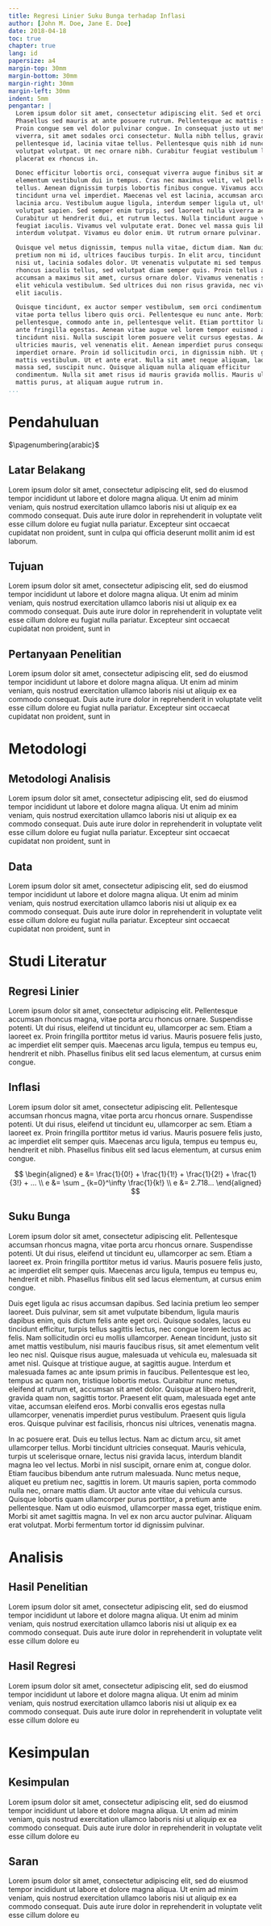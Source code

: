 ```yaml
---
title: Regresi Linier Suku Bunga terhadap Inflasi
author: [John M. Doe, Jane E. Doe]
date: 2018-04-18
toc: true
chapter: true
lang: id
papersize: a4
margin-top: 30mm
margin-bottom: 30mm
margin-right: 30mm
margin-left: 30mm
indent: 5mm
pengantar: |
  Lorem ipsum dolor sit amet, consectetur adipiscing elit. Sed et orci velit.
  Phasellus sed mauris at ante posuere rutrum. Pellentesque ac mattis sem.
  Proin congue sem vel dolor pulvinar congue. In consequat justo ut metus
  viverra, sit amet sodales orci consectetur. Nulla nibh tellus, gravida vitae
  pellentesque id, lacinia vitae tellus. Pellentesque quis nibh id nunc
  volutpat volutpat. Ut nec ornare nibh. Curabitur feugiat vestibulum leo, et
  placerat ex rhoncus in.

  Donec efficitur lobortis orci, consequat viverra augue finibus sit amet. Duis
  elementum vestibulum dui in tempus. Cras nec maximus velit, vel pellentesque
  tellus. Aenean dignissim turpis lobortis finibus congue. Vivamus accumsan
  tincidunt urna vel imperdiet. Maecenas vel est lacinia, accumsan arcu in,
  lacinia arcu. Vestibulum augue ligula, interdum semper ligula ut, ultricies
  volutpat sapien. Sed semper enim turpis, sed laoreet nulla viverra ac.
  Curabitur ut hendrerit dui, et rutrum lectus. Nulla tincidunt augue vitae
  feugiat iaculis. Vivamus vel vulputate erat. Donec vel massa quis libero
  interdum volutpat. Vivamus eu dolor enim. Ut rutrum ornare pulvinar.

  Quisque vel metus dignissim, tempus nulla vitae, dictum diam. Nam dui tortor,
  pretium non mi id, ultrices faucibus turpis. In elit arcu, tincidunt sit amet
  nisi ut, lacinia sodales dolor. Ut venenatis vulputate mi sed tempus. Etiam
  rhoncus iaculis tellus, sed volutpat diam semper quis. Proin tellus ante,
  accumsan a maximus sit amet, cursus ornare dolor. Vivamus venenatis sit amet
  elit vehicula vestibulum. Sed ultrices dui non risus gravida, nec viverra
  elit iaculis.

  Quisque tincidunt, ex auctor semper vestibulum, sem orci condimentum ex,
  vitae porta tellus libero quis orci. Pellentesque eu nunc ante. Morbi eu diam
  pellentesque, commodo ante in, pellentesque velit. Etiam porttitor lacus ac
  ante fringilla egestas. Aenean vitae augue vel lorem tempor euismod a
  tincidunt nisi. Nulla suscipit lorem posuere velit cursus egestas. Aenean at
  ultricies mauris, vel venenatis elit. Aenean imperdiet purus consequat
  imperdiet ornare. Proin id sollicitudin orci, in dignissim nibh. Ut gravida
  mattis vestibulum. Ut et ante erat. Nulla sit amet neque aliquam, laoreet
  massa sed, suscipit nunc. Quisque aliquam nulla aliquam efficitur
  condimentum. Nulla sit amet risus id mauris gravida mollis. Mauris ultricies
  mattis purus, at aliquam augue rutrum in.
...
```


# Pendahuluan

$\pagenumbering{arabic}$

## Latar Belakang

Lorem ipsum dolor sit amet, consectetur adipiscing elit, sed do eiusmod tempor
incididunt ut labore et dolore magna aliqua. Ut enim ad minim veniam, quis
nostrud exercitation ullamco laboris nisi ut aliquip ex ea commodo consequat.
Duis aute irure dolor in reprehenderit in voluptate velit esse cillum dolore eu
fugiat nulla pariatur. Excepteur sint occaecat cupidatat non proident, sunt in
culpa qui officia deserunt mollit anim id est laborum.

## Tujuan

Lorem ipsum dolor sit amet, consectetur adipiscing elit, sed do eiusmod tempor
incididunt ut labore et dolore magna aliqua. Ut enim ad minim veniam, quis
nostrud exercitation ullamco laboris nisi ut aliquip ex ea commodo consequat.
Duis aute irure dolor in reprehenderit in voluptate velit esse cillum dolore eu
fugiat nulla pariatur. Excepteur sint occaecat cupidatat non proident, sunt in

## Pertanyaan Penelitian

Lorem ipsum dolor sit amet, consectetur adipiscing elit, sed do eiusmod tempor
incididunt ut labore et dolore magna aliqua. Ut enim ad minim veniam, quis
nostrud exercitation ullamco laboris nisi ut aliquip ex ea commodo consequat.
Duis aute irure dolor in reprehenderit in voluptate velit esse cillum dolore eu
fugiat nulla pariatur. Excepteur sint occaecat cupidatat non proident, sunt in

# Metodologi

## Metodologi Analisis

Lorem ipsum dolor sit amet, consectetur adipiscing elit, sed do eiusmod tempor
incididunt ut labore et dolore magna aliqua. Ut enim ad minim veniam, quis
nostrud exercitation ullamco laboris nisi ut aliquip ex ea commodo consequat.
Duis aute irure dolor in reprehenderit in voluptate velit esse cillum dolore eu
fugiat nulla pariatur. Excepteur sint occaecat cupidatat non proident, sunt in

## Data

Lorem ipsum dolor sit amet, consectetur adipiscing elit, sed do eiusmod tempor
incididunt ut labore et dolore magna aliqua. Ut enim ad minim veniam, quis
nostrud exercitation ullamco laboris nisi ut aliquip ex ea commodo consequat.
Duis aute irure dolor in reprehenderit in voluptate velit esse cillum dolore eu
fugiat nulla pariatur. Excepteur sint occaecat cupidatat non proident, sunt in

# Studi Literatur

## Regresi Linier

Lorem ipsum dolor sit amet, consectetur adipiscing elit. Pellentesque accumsan
rhoncus magna, vitae porta arcu rhoncus ornare. Suspendisse potenti. Ut dui
risus, eleifend ut tincidunt eu, ullamcorper ac sem. Etiam a laoreet ex. Proin
fringilla porttitor metus id varius. Mauris posuere felis justo, ac imperdiet
elit semper quis. Maecenas arcu ligula, tempus eu tempus eu, hendrerit et nibh.
Phasellus finibus elit sed lacus elementum, at cursus enim congue.

## Inflasi

Lorem ipsum dolor sit amet, consectetur adipiscing elit. Pellentesque accumsan
rhoncus magna, vitae porta arcu rhoncus ornare. Suspendisse potenti. Ut dui
risus, eleifend ut tincidunt eu, ullamcorper ac sem. Etiam a laoreet ex. Proin
fringilla porttitor metus id varius. Mauris posuere felis justo, ac imperdiet
elit semper quis. Maecenas arcu ligula, tempus eu tempus eu, hendrerit et nibh.
Phasellus finibus elit sed lacus elementum, at cursus enim congue.

$$
\begin{aligned}
e &= \frac{1}{0!} + \frac{1}{1!} + \frac{1}{2!} + \frac{1}{3!} + ... \\
e &= \sum _ {k=0}^\infty \frac{1}{k!} \\
e &= 2.718...
\end{aligned}
$$

## Suku Bunga

Lorem ipsum dolor sit amet, consectetur adipiscing elit. Pellentesque accumsan
rhoncus magna, vitae porta arcu rhoncus ornare. Suspendisse potenti. Ut dui
risus, eleifend ut tincidunt eu, ullamcorper ac sem. Etiam a laoreet ex. Proin
fringilla porttitor metus id varius. Mauris posuere felis justo, ac imperdiet
elit semper quis. Maecenas arcu ligula, tempus eu tempus eu, hendrerit et nibh.
Phasellus finibus elit sed lacus elementum, at cursus enim congue.

Duis eget ligula ac risus accumsan dapibus. Sed lacinia pretium leo semper
laoreet. Duis pulvinar, sem sit amet vulputate bibendum, ligula mauris dapibus
enim, quis dictum felis ante eget orci. Quisque sodales, lacus eu tincidunt
efficitur, turpis tellus sagittis lectus, nec congue lorem lectus ac felis. Nam
sollicitudin orci eu mollis ullamcorper. Aenean tincidunt, justo sit amet
mattis vestibulum, nisi mauris faucibus risus, sit amet elementum velit leo nec
nisl. Quisque risus augue, malesuada ut vehicula eu, malesuada sit amet nisl.
Quisque at tristique augue, at sagittis augue. Interdum et malesuada fames ac
ante ipsum primis in faucibus. Pellentesque est leo, tempus ac quam non,
tristique lobortis metus. Curabitur nunc metus, eleifend at rutrum et, accumsan
sit amet dolor. Quisque at libero hendrerit, gravida quam non, sagittis tortor.
Praesent elit quam, malesuada eget ante vitae, accumsan eleifend eros. Morbi
convallis eros egestas nulla ullamcorper, venenatis imperdiet purus vestibulum.
Praesent quis ligula eros. Quisque pulvinar est facilisis, rhoncus nisi
ultrices, venenatis magna.

In ac posuere erat. Duis eu tellus lectus. Nam ac dictum arcu, sit amet
ullamcorper tellus. Morbi tincidunt ultricies consequat. Mauris vehicula,
turpis ut scelerisque ornare, lectus nisi gravida lacus, interdum blandit magna
leo vel lectus. Morbi in nisl suscipit, ornare enim at, congue dolor. Etiam
faucibus bibendum ante rutrum malesuada. Nunc metus neque, aliquet eu pretium
nec, sagittis in lorem. Ut mauris sapien, porta commodo nulla nec, ornare
mattis diam. Ut auctor ante vitae dui vehicula cursus. Quisque lobortis quam
ullamcorper purus porttitor, a pretium ante pellentesque. Nam ut odio euismod,
ullamcorper massa eget, tristique enim. Morbi sit amet sagittis magna. In vel
ex non arcu auctor pulvinar. Aliquam erat volutpat. Morbi fermentum tortor id
dignissim pulvinar.

# Analisis

## Hasil Penelitian

Lorem ipsum dolor sit amet, consectetur adipiscing elit, sed do eiusmod tempor
incididunt ut labore et dolore magna aliqua. Ut enim ad minim veniam, quis
nostrud exercitation ullamco laboris nisi ut aliquip ex ea commodo consequat.
Duis aute irure dolor in reprehenderit in voluptate velit esse cillum dolore eu

## Hasil Regresi

Lorem ipsum dolor sit amet, consectetur adipiscing elit, sed do eiusmod tempor
incididunt ut labore et dolore magna aliqua. Ut enim ad minim veniam, quis
nostrud exercitation ullamco laboris nisi ut aliquip ex ea commodo consequat.
Duis aute irure dolor in reprehenderit in voluptate velit esse cillum dolore eu

# Kesimpulan

## Kesimpulan

Lorem ipsum dolor sit amet, consectetur adipiscing elit, sed do eiusmod tempor
incididunt ut labore et dolore magna aliqua. Ut enim ad minim veniam, quis
nostrud exercitation ullamco laboris nisi ut aliquip ex ea commodo consequat.
Duis aute irure dolor in reprehenderit in voluptate velit esse cillum dolore eu

## Saran

Lorem ipsum dolor sit amet, consectetur adipiscing elit, sed do eiusmod tempor
incididunt ut labore et dolore magna aliqua. Ut enim ad minim veniam, quis
nostrud exercitation ullamco laboris nisi ut aliquip ex ea commodo consequat.
Duis aute irure dolor in reprehenderit in voluptate velit esse cillum dolore eu
